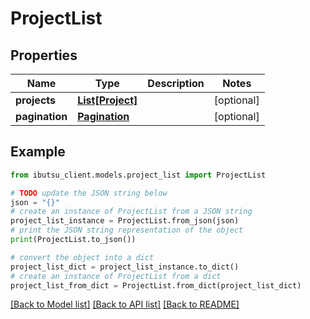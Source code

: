 # ProjectList


## Properties

Name | Type | Description | Notes
------------ | ------------- | ------------- | -------------
**projects** | [**List[Project]**](Project.md) |  | [optional] 
**pagination** | [**Pagination**](Pagination.md) |  | [optional] 

## Example

```python
from ibutsu_client.models.project_list import ProjectList

# TODO update the JSON string below
json = "{}"
# create an instance of ProjectList from a JSON string
project_list_instance = ProjectList.from_json(json)
# print the JSON string representation of the object
print(ProjectList.to_json())

# convert the object into a dict
project_list_dict = project_list_instance.to_dict()
# create an instance of ProjectList from a dict
project_list_from_dict = ProjectList.from_dict(project_list_dict)
```
[[Back to Model list]](../README.md#documentation-for-models) [[Back to API list]](../README.md#documentation-for-api-endpoints) [[Back to README]](../README.md)


